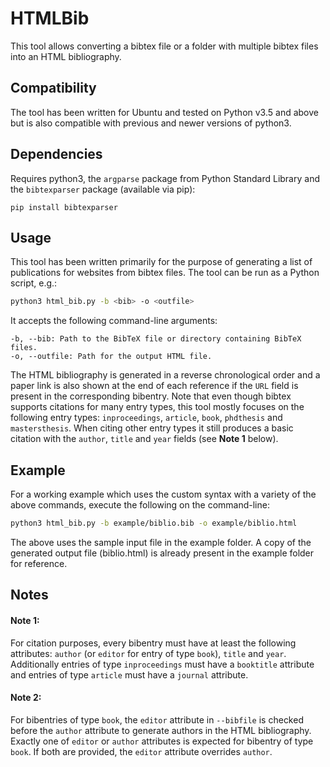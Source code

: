 # HTMLBib

This tool allows converting a bibtex file or a folder with multiple bibtex files into an HTML bibliography.

## Compatibility

The tool has been written for Ubuntu and tested on Python v3.5 and above but is also compatible with previous and newer versions of python3.

## Dependencies

Requires python3, the `argparse` package from Python Standard Library and the `bibtexparser` package (available via pip):

```
pip install bibtexparser
```

## Usage

This tool has been written primarily for the purpose of generating a list of publications for websites from bibtex files. The tool can be run as a Python script, e.g.:
```bash
python3 html_bib.py -b <bib> -o <outfile>
```

It accepts the following command-line arguments:
```
-b, --bib: Path to the BibTeX file or directory containing BibTeX files.
-o, --outfile: Path for the output HTML file.
```

The HTML bibliography is generated in a reverse chronological order and a paper link is also shown at the end of each reference if the `URL` field is present in the corresponding bibentry.
Note that even though bibtex supports citations for many entry types, this tool mostly focuses on the following entry types: `inproceedings`, `article`, `book`, `phdthesis` and `mastersthesis`. When citing other entry types it still produces a basic citation with the `author`, `title` and `year` fields (see **Note 1** below).

## Example

For a working example which uses the custom syntax with a variety of the above commands, execute the following on the command-line:
```bash
python3 html_bib.py -b example/biblio.bib -o example/biblio.html
```
The above uses the sample input file in the example folder. A copy of the generated output file (biblio.html) is already present in the example folder for reference.

## Notes

#### Note 1:
For citation purposes, every bibentry must have at least the following attributes: `author` (or `editor` for entry of type `book`), `title` and `year`. Additionally entries of type `inproceedings` must have a `booktitle` attribute and entries of type `article` must have a `journal` attribute.

#### Note 2:
For bibentries of type `book`, the `editor` attribute in `--bibfile` is checked before the `author` attribute to generate authors in the HTML bibliography. Exactly one of `editor` or `author` attributes is expected for bibentry of type `book`. If both are provided, the `editor` attribute overrides `author`.